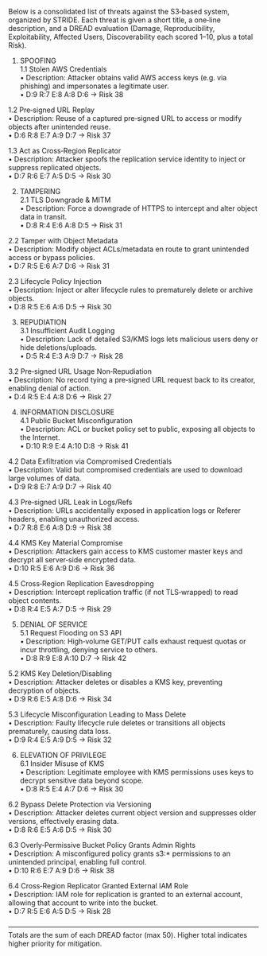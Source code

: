 Below is a consolidated list of threats against the S3‑based system, organized by STRIDE. Each threat is given a short title, a one‑line description, and a DREAD evaluation (Damage, Reproducibility, Exploitability, Affected Users, Discoverability each scored 1–10, plus a total Risk).  

1. SPOOFING  
1.1 Stolen AWS Credentials  
 • Description: Attacker obtains valid AWS access keys (e.g. via phishing) and impersonates a legitimate user.  
 • D:9 R:7 E:8 A:8 D:6 → Risk 38  

1.2 Pre‑signed URL Replay  
 • Description: Reuse of a captured pre‑signed URL to access or modify objects after unintended reuse.  
 • D:6 R:8 E:7 A:9 D:7 → Risk 37  

1.3 Act as Cross‑Region Replicator  
 • Description: Attacker spoofs the replication service identity to inject or suppress replicated objects.  
 • D:7 R:6 E:7 A:5 D:5 → Risk 30  

2. TAMPERING  
2.1 TLS Downgrade & MITM  
 • Description: Force a downgrade of HTTPS to intercept and alter object data in transit.  
 • D:8 R:4 E:6 A:8 D:5 → Risk 31  

2.2 Tamper with Object Metadata  
 • Description: Modify object ACLs/metadata en route to grant unintended access or bypass policies.  
 • D:7 R:5 E:6 A:7 D:6 → Risk 31  

2.3 Lifecycle Policy Injection  
 • Description: Inject or alter lifecycle rules to prematurely delete or archive objects.  
 • D:8 R:5 E:6 A:6 D:5 → Risk 30  

3. REPUDIATION  
3.1 Insufficient Audit Logging  
 • Description: Lack of detailed S3/KMS logs lets malicious users deny or hide deletions/uploads.  
 • D:5 R:4 E:3 A:9 D:7 → Risk 28  

3.2 Pre‑signed URL Usage Non‑Repudiation  
 • Description: No record tying a pre‑signed URL request back to its creator, enabling denial of action.  
 • D:4 R:5 E:4 A:8 D:6 → Risk 27  

4. INFORMATION DISCLOSURE  
4.1 Public Bucket Misconfiguration  
 • Description: ACL or bucket policy set to public, exposing all objects to the Internet.  
 • D:10 R:9 E:4 A:10 D:8 → Risk 41  

4.2 Data Exfiltration via Compromised Credentials  
 • Description: Valid but compromised credentials are used to download large volumes of data.  
 • D:9 R:8 E:7 A:9 D:7 → Risk 40  

4.3 Pre‑signed URL Leak in Logs/Refs  
 • Description: URLs accidentally exposed in application logs or Referer headers, enabling unauthorized access.  
 • D:7 R:8 E:6 A:8 D:9 → Risk 38  

4.4 KMS Key Material Compromise  
 • Description: Attackers gain access to KMS customer master keys and decrypt all server‑side encrypted data.  
 • D:10 R:5 E:6 A:9 D:6 → Risk 36  

4.5 Cross‑Region Replication Eavesdropping  
 • Description: Intercept replication traffic (if not TLS‑wrapped) to read object contents.  
 • D:8 R:4 E:5 A:7 D:5 → Risk 29  

5. DENIAL OF SERVICE  
5.1 Request Flooding on S3 API  
 • Description: High‑volume GET/PUT calls exhaust request quotas or incur throttling, denying service to others.  
 • D:8 R:9 E:8 A:10 D:7 → Risk 42  

5.2 KMS Key Deletion/Disabling  
 • Description: Attacker deletes or disables a KMS key, preventing decryption of objects.  
 • D:9 R:6 E:5 A:8 D:6 → Risk 34  

5.3 Lifecycle Misconfiguration Leading to Mass Delete  
 • Description: Faulty lifecycle rule deletes or transitions all objects prematurely, causing data loss.  
 • D:9 R:4 E:5 A:9 D:5 → Risk 32  

6. ELEVATION OF PRIVILEGE  
6.1 Insider Misuse of KMS  
 • Description: Legitimate employee with KMS permissions uses keys to decrypt sensitive data beyond scope.  
 • D:8 R:5 E:4 A:7 D:6 → Risk 30  

6.2 Bypass Delete Protection via Versioning  
 • Description: Attacker deletes current object version and suppresses older versions, effectively erasing data.  
 • D:8 R:6 E:5 A:6 D:5 → Risk 30  

6.3 Overly‑Permissive Bucket Policy Grants Admin Rights  
 • Description: A misconfigured policy grants s3:* permissions to an unintended principal, enabling full control.  
 • D:10 R:6 E:7 A:9 D:6 → Risk 38  

6.4 Cross‑Region Replicator Granted External IAM Role  
 • Description: IAM role for replication is granted to an external account, allowing that account to write into the bucket.  
 • D:7 R:5 E:6 A:5 D:5 → Risk 28  

––––––––––––––––––––––––––––––––––––––––––––––––––––––––––––––––––––––––  
Totals are the sum of each DREAD factor (max 50). Higher total indicates higher priority for mitigation.